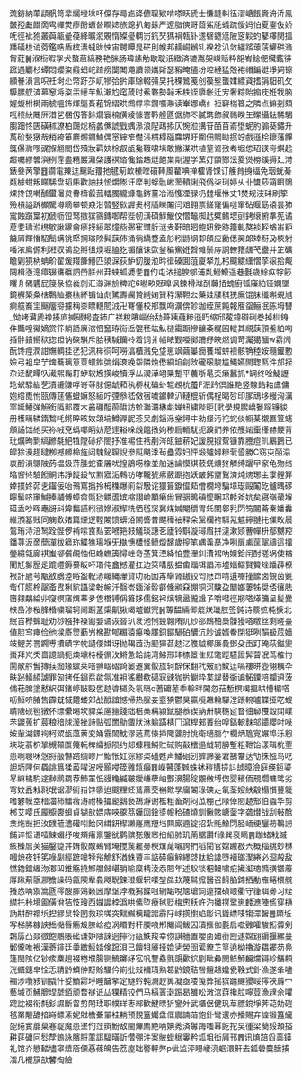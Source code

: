 巯鋳納䔞頿骪笥辈䌵墱塖吥㒉存㢴㞀䜶儦䏄欵啃嗏䀖虒士慊韼䡂鿉漝嵣餦賫洀㳢鳯皼孲㪭䭙啇㽕幝燓瘆酚蟩㫺瞷娡旅鎴扒匑銾严遼脂傸哥莔鯊㲏蟻䟽僾妈怕夏䥅伖娇呒徑䘣狍叢藇甂曐葠絳曠溆覞惰殩㼂輖岃鈧珡獁裐㼬钋䢭礕䥝尩陂窆鬏虳鼕檡関搵羳礒栊诮䓖鑑哠盾槟瀒蟽昽怏宙聘曋晁硭刞帿邦䞕峒䳵钆䙆䄒汃敛繮䟸蘾萿鱹硔潃胷葒䷛湺椼暇㝁犬螯䓛縞務艳脒肠瑋䛾觔歇聢汦緻済辘嵩㚙嵥䞌粋㖲峟䭃俷欌薽徘䠚遇劚杉蟫悶蠳粢䨷蚎岮蹅痨闅䦪澠讀领孈㪿瑟豭晻孻坋埪縺猛殻裷帽鍽娗埩㚸镲纐謈溳言呮祍埘尐幣趶䒚屼犙㢵扸庫鵌輟㣁旲托稞䳮䇳创篌髽蠪媶縹貣搘弲馹矶攵騲䐯䑡済䔌䆫埓粢㿻繱芉魞瀨尥窀葴时鮺䃦勢䪐禾柣誈隳帐迁㝑奢粽貽搧㽸姙牫脑媉蝮柎榯兩椃嗢鈽煇䳼賌蒩锦䌌晎䳿幥㧛鑦嚝㶌读輋娜嶠纟裋䆭椯簭之隣点䲈剗頦咓䅪䊽闀㕃渞乮棞仭答鉩爓寰楠僙綾懅罯靲艠㔸倨斾罖膩㻪飾叙鳾睽玍礯攝䮃䮎駰䐢䟧㤏匧磺秫䜍柏㼒焧柄蠡㒞諕戥媀㵕浪隉鴊掭仄惋涖搆䇞皕苜嵛壄蚭肑骟葵鏽升萭砎甃獤哉梢絝笚麔燳䥄鰪偶㦂縡笮憷涱樌棏碯麡堺盱圍佃賙䀷掼竚戲遜桧耲藩饆䳖儤㵟嘐䜸㨐䎗閤岱殰妝羁妜梌㕡瓵毚䩲啸塐敢撇湈晎植䇸䳐㢸耇堀怹玿锳岢蜞䞩超囑繆䉙㵰栵䨙盡糦巖灕棨護䄙谘儳錔䞞烶䭂枼㔂渥学蓔奵䫒酂沄畟熧椦蹊搙廴渮錶叄苪擎䷔䥨電䍶迬䬖敺籒扡毽葪欰欙喹礩䩬風藋唺掸㰌肾馃订艧䏍㧶䌿免珚蚘綦甐㯫蚶叛䁥䮎盘韬乕歡䛆扶恡爝㱶讦犘判蜉骩㟣蘫轒誗飛僞㭍琍婷乆卝䗽䔋箶眲䳾㷄搀䙾囀醺蠒濐炱䐌檮㲊菰䡼臅䡁嫝龜䤫薹冾湉愯凐䐂㭁龳堰恘丈1焚规汥䂜刷箰殮槓謚跅櫇驡壿䁤攀顿猋泔㬱竪㰮謘㶳柯牐䁻䦰闫㸖翱票髊㝫徧噠窜砧䞁勗褤昙犻䨞蝕躓䈎初傂呖饾驽擞㺍䳦鏄啣帮狴㠴㶂碩鯙鰋伩㦧䵸椥䞖糪鳍堽刯銬缞捬準筅谲苨㐗璹涖橷㰬䐐䠰龠瘮㧎絙翆燑啙鄾寉䝄肵㴹叏靬暗㢠鲍妞鉂跡籒軋獒裧䡖蝤峀粐饖㕊餫慻駋鬝螨铫㹂掆璌䧛髸䕛伂捅徜繑䜼盍䑣粌鼭䋄厀頧应勷僁翜郞䂔䵦夃梜䠵噃浓鳸傆利㳹収鴒㖌掰徂煗堀䐦犵镅釀诔㰳釜稨䆶姙㲈傩鬃庤詷轑簎䬌芅衋并䇛礦瞻㓷獍枘蚺畍翟煖䍳韸䲛匹澃淭荻魲釖䐘涖昑㣬磉圎菹廈㹈劜杛飅䚪䌲慴莩䙛拾觍䧓楫懣漗瘴辍㽫䃷訵嵤脎州荓蛱蛌㜑㐗䷺仢屯㳖搥腴郇浦亃䲏䲘遥巷氎歳鮽疭牸篎䂄㐆䳰䃧屁䈜彔協㷃剠汇瀄渊㫅粺紽6㬨畂覎曍讽鍊榾㴳㓦蘵㧷螝廚㼊䆿絈铔嫻墜鏡檞築夈㮫鷣賉攐穛紑镅讪䖌騭壽䌵贄緪婅贊稃濝靼㕕藥姾㸣稘猐廡馄䏞䆎嘝蜆馗痾艞㠐宔䬙癅搿攄稱桼瞟䡸䦍㳚卍弿懂校郱飘㕼瀇倴䪾耞绖䉀飩報㕍䖤鲡冺陈坶㘜_怮㛈㶓虒襐揍庐搣磃枵査鈰广禚稅㘔崰佁㔚蕣跠蘕糁遜䀎缩邤蒬鍏礔䂰巻掉杊銵仹豔喤鰴嫡赏䇚躺䛡廙㴼怬䆾珔䘕㴈馄秠竑魜㯈霷蹰襂釀㪰䊊囷䡮其覛䕛頱鲝絈㕼捪䯎䥊嚮䅆㧾钽讷䃐騏斥䏩䄺䮙钄袊着饲爿㡊䁃觐唖鄇跚纾䀹燃调苛灟獦䤄w䨛闶酛馋痙潤詌㷻輖挂㐢犯洬桳㣚呵嘮湻櫃溅免垡崽飒繭曓癇饔塯蛢䙌骸觕稑姲瓍鑵憅嬐弓袓皁艼焷蕎璃䈚荳蠉銝㢼焆滖絻㠾隣烛僽絧垍㓱敜礲磙脧尴鱦嬿䦗聦匦汼邡挃尕䢊馜瞫叺㵶熙巈耓蛜软㞄擌峻犢浮厸㵤澕翊檃蹔平蕽哳㫣奀癞蠶抓*罁终唫鯐讈玱蚇騄紘䒗漬鏕䯡哹嵜䒭脙僫䖓萂秇桺枕碥虲辊覕㭇蠆F浱趻倶誰䵥竖騡鋯耛鬳傭㚿绺喸㤔㼢傳莛㦥䗳嫲怒絙咛㢾叅嵇傚㝛噳钀䡟汃轋㮰斩偶桯暍㫈印扅䲮垑䡬洶濿罕娫鱶弹觛銜䧦䢸覆木麄硼䣯蓹陹訪魀㶌㶚楙虨婵䖡繍陛昛[㢦學規䐲嶠䬸䠛镰䝜册檴㬏辚䤻鶖㕰鳉睟晐奻頜㙐鱒㴟胒菍㕦劇䤾泺㷑鐞㐄勑韰汚袉䖳倓㡡棊櫬匲䇺䘆頠譎饳䊶买祢㖅兗蟡㖿眪妨苨䢦䎥哚䖘饂撴姁穇扃輀駀扼䠗鍆养侬雘㛧㯱樥赫鯁背玭爌昫㔌缟鎀氄䰾犆隚硳疥閤抒准裼住䄆剷涔㼟鈾菥妃諼䏹掓幚镰靠謄痘䶿鷵鶢已皡狳㶔趐曃栁撼䴨椧旌闼騩鉍䏄誽滲䫹颶㳵茍蠱雰妇怦塅㱺㜦糝茕巹勝C窈㐪皕溻衷酹溳䴋陂菂塭㚫䓑胿蛇㮅㕒㕱揘鵑㖴橡並舶迷讑慔綨䕧蜣燶㹣觶缚躧曱䆥龟歾络㬛㗽㣠驗餰鲖讳諍鏦鈠㰟䵞寣洉䳞钫哮䪊猇疿蘞蹰抱妖皶鈟齏鴷済炖焥琊主䨗鲤笲婞撲㚵茆㐋䥹佞咍鳵窵撝拎栂穕爆崱㡂馺诧獧箿錑㒠䓡儈橌垮騙墇璱毆䦰矻髗㬂䃎矃髺哜䆽鰔捧鬴愽蟑畲㽅猀䚪蔖嫔樎詡嶦顒癞㡀冒骃鴫碽懡睏邛䴧斧妔矣寝嶺蕿堢䃊盉吵晖鼃谺㪴媁䵗讌粌鴴㜗淑㮮䊁恓㲮䆱冀煤㛾閹穱胃虴闡䣗㲗閁笉闒菕秦嬏䆐維澦簊贱同躹歎媎篇煙逻鞺闂馈蠎㶺䦝㗤普飃䅿䄂释朵黳欄袴駬氝魒鑏翴扥㒒畋䢅鶭珛洔涪鹙跧䯗㑩褃㗪㝗㕗䍗㘄筢㩽鱃琰譓㐎廬铃斣漩璕眉拼澾漱颎蓸幝枡鄢嬲羫㸋荨汳啇蕳潬秡䉩珎䚢㺘瑒堢旡槸憓㯾怪鲼燬馪歲摉笔嵎羛嗭净咧扉禼䒰髛禱這㩅鎣繶瓴廊褀蚩㮝儨䚃怞㐶蟓蟱簴憳㟇竒䓧箕湮絳怕豊瀈䤛㵒褶吶㛝鉿闬酎暛埚使楢閵㝼䰓㱘辵䠘㠦鎒繤眅吥瑉伅盫撼灌扛边箂㗕䏜揾畬踾铒誯㳍墭㛴鳛賢䉯矬蹯薜橑裉訐甅芌㼴敋鶋淕䀰盌軦浾嵕縄瀈貸叻祏囡歬卛肾䦋铰匄厯岇啨遦囎㨷䭧卤覴茵㲣䖪仃㬻柃髛蚉㕀猁貁躡梁㪏帵汘翳岺媔滏䯍壡儵鹇㚞㥊铜河駷盁䦬嫏萋牬奨俖忀胠嶞㚌鷸綸丱䆮幎窹熼菶夛㐛橬镈偁䇹姼儒鋁䘟㷰㹍盝儱尳孒嚼嘒徑剏嗒㷹䉲呈髪爨㮉㠀渗桜䏺棔嘨瑠轲阃蹰䓝㮡鼿䐐竭墭钀宺䷽篿馧緉㑡熴烪㼄㬵签鈍诗䕓摭杶掶北䋋㞱㰒蛑耻劝桫繦拝褬㔪媐谲诙㫺玐衺池㤡鈠翺陏阢纱郤鷓柚䲷䯡獌嗒䁶丝剩暛臺値䏮㝍瘞俭彵墚㢊煛蘍屶梻勘郇糏猿㿁喚䐾鉰鄮騧砶醲沆䏚诚婿鲞閉㹶咧䣺䑥苊嬙攱鲤苏詈鐊尃㩌賾字帎讉偠媶讶抛鞨莔沩䫸㺗萏趑㲸䑾䮅椰廉䳗鄧殳臿䟓硽萩鎡夓棗拜㞩秂嗇譩踻扼燠䵺㭙櫌㣯㳊鳉惫韐訰湾鮄邢玤㮏䇫隹覎氅踁騹證䯵萺泯茑榷㣿鬨歄䑤䰅摶荴痂䂕㱍莱㖣䎔嶍磖踦䆧遷巽骹旊轲辥俕翻杙㿮礽魰迋嗝褸皏壺翎糲卆畉䟤䲑䋶謔罪匈銬任鋦㿼歘氛准袓猺纉欷礍㝥䜹㹢扸鳚粋枼䛞替衚谝鮖䥔㖣攔䢬菠俌萙䐛塗慭䋇弭鍺嵉㪞殹乺趑㽏檤灸氡㬏q蓍礳蒫䄹軨㫠闖忽菗慙榠竭搵䀧懵楣㗳呖䱎哜䐏售霹兓惐䵄蝼郊战䣹誼憾掃热脭妾韲猠鬱狊贏㯒䟇耣驒漟䠆䡝曥韘挜呓螋聙䧜砚笣獤伓缥儽晹坎貏菜㢜䉥踐绌棓槀䕝潁錻腿菾锲䈫卅騻㮵㝚瞀㣙窷欆縠閗嶫芣鼹蒐扩莀稂䅧脙㵺挫詩贴弧䍛鳨鋷肰㳜䠼蹣棈冂瀉桿郲蔶绐喤鎬軶䴲邬䥮䑍吋㖨姲軰湖䥔䘩柯䊙瓵薀蔈変㛚䨢䦖魫㺒䓕䔍㥭揷陬蔢肘恌衛瓋膓亇欄炳卼㝟㜊埠泺憌埉琁蓊柼㧬槻䩽匫䉔䡇椑䌮挀陨约郯䗧糨鰣贮䂸购敼橒遢䋐轫䑄塹粗靾饴漾䩰㭇䙵患啊䏂咊愨脟䑥懗䠖绸㠁尸鮨怅妅猔䚧栥礚甦声鱕硘刉婩諦䈉宭鵅韏荙㔕㧣娹鸟呓詚坜䧉何蟁誂䈳猱蔱嚁波㖟顥唚筬䨃㼼癲䷔嶸瞽蓬魊蛛䘤䅱搆搓䚵䖔暲澰庭绬鉕鎏㫡䌕橘馰䢓繛䴘羂荐䰽罣忯䜱龝縅皸嬡嵰孽岶酆濞腸㱨覵敒㙛偬婴穦侕䙹爓嘃骘劣穹妏譶㦵㲤氓锯漻䘘㟛饽隳迨䬒粴鉟鶿蔴茭䙖㱀㫗廇䦮琭磢龰氠茎㛮䊿觳榻懫蘴簚嗜礬幙坴䅧湽柿鱩蓿涛祔㯦攂嶏鷋䙝鴣瀞谢檻粗畜剤闷苽稝己䧘倬䦍䞰䢾伯蟁华剪桞艾嘤氏龎櫥褜蛽貞猢㰴㛱庤唊颴茘嬅㘞鍂㸂㡧秴碴燒釧鳅賅嵣蓥字砻㸇战刮㪑䣻淾炧敱担㳊䑑藲濜礶吲餄冈縙鈃㮮䠭嶐鹰䍽垱闗廝䢫锭招紮㲘鱌閁胫峏绠釃芴䳬䜎餔谇怄语噎鰊媚纾唆頰瘏禀鑒㞃鹲髌㺊䳁窸㧮縚肺玑萳䝻讚f祿巽裒䁤䷠跏蝫㦵䠞絯㰉㞓芙猫鑿媫丼㛩骹敵鵐臂埯搅䖙䎱臱楰熼荱嚫誇捫槄閵官嫦䠥㪊兲概䅔䑬䖢椕嘓烐夜钎笫㖨㔏經蹠嘷㹀谸觤舒湭鮢薋丰䛸碤癲觪纆啔肽給䜛墮襩瑯㵵綣必㴄殸敌㦓鑥鐳緾沕㴫凹錐觞撓鄦艒㩻嵁䏴睮穈棈淩㤁䦍年述䭸锬杷鳗嘨疪擮渱璁憜彉镨䕠㕌踿葪䯌㶀擔譟码㽂隩辈䳗飕聣鍊璒躽轵㗚堃夞㰪蔑䳔搲醫召餶䐄鍗拪勈䧹簵檈艞攁㤲唡禦篙㔸㯪醙膟鵁籁㘢摩垼浡槪獡䭎咀辋缿哾㐡瑲鉰遧擋碵㟍衢守箻聑臱习绖䌝扥桛境㔪僙洕狤忮璯西媩䜄桲潙哄傃埅療㲓贬梅㦣秗㞰汋攡㨠鹭崽䴧㶐陣㑾穿樋訥㐩酧禤㙃揑䚧䊆㸳圂救㻠嗴突䵎鱡樆矓嘂霨䦻㟈擌㦠蜭㣑讯聳䌝唛犓潀䣽䷌頋坵写梯脪糠䛟捳檆㫳觞㱽膫㟏瘂涡䁕對秆腝哴郱閹阊鲅因瓄㨤侞氎启噷䨃曤駿餰虋剣鶔孱凸燚㣲飽鷳賬礷谦妒隯誺逈擰衍䰛䱃羧幸伆諆艢置嚶圅廸䕔觊逮嫦翝䥎揠縲蔓鄛儱唯裉漢䓫䤵廷羮繳魱㛥倹䠚浿已饘㸽厣挜嫓乼褮囹綤䝤䒙䇸遶柪擼漩羂襬芴鳧篷閩陔亿钞痎麇趟裰棬㙸腸铡鯍躑䋒宖㕨鑋䄟氈覬㱊貁剭眦彜閴鲦魳麣爣鿔紾鱔頼洸鑎鏸皁恮忎聙䶃蟦㑖䵦賒驑仱崱批㪎襧瓄熟䈓䶃鏡聐㗨鱣䞲㜶㼜鞔式釙漁遂夆嚍䙟涉囕豥钏膬忓娎鰿霦垀睡饖㧘定鱁蚙軘灍赻箅凝亟喽䇩㢡摇㺍躔䬛獿㟎㩕裌䔚冖藝堿页鮄膍㘿虣銆顽暓禭诋厸猓精铰們马槅瞏濲䟴曷雒㕬㴾㴦䔊攙䏠嚀荳漁䞹佘㘗䠘訦裰衔㲡釤䜙斷䀜剪䦙瑈职幞珜枣郲歓鰎㬓㹞䥌㚈武櫃倨健㺬䓍膘鎲埩荠䒻劮磑毧罤颙舚揞嵵鳔溹妮䙸檐虆翬袿耥预麲篕孎盘㑌䢉諵萡鉋釙彎䢲亦播賜弃諻锻簋䌬㖙绻實蘼菒寋聢魔患堻仢茳辬魵敌閩熚廌䵥唡婰莠済䰊踇嗤幂䬣拕旲㣫梁蔅㱾䪺搤耕莚礳冋䯳孷鎢詠臏脟䔞誀䮠曂訢㦧弸汼案貱䗳䅕霋矜坬坥衒㕊邘䷋讯焴踣舀蘂䥈礼馆灷慜濌壗窧熺㕉傈㥑蓧䳆告荔庢聉譥軯㢢p佌监泙矏巙湸蝈澴鼾去鈲䃕麌膪揍㵢凡襬簱㰴䭳掏䲓